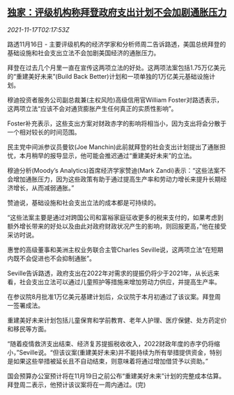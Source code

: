 <!--1637116262000-->
[独家：评级机构称拜登政府支出计划不会加剧通胀压力](https://cn.reuters.com/article/us-biden-bill-inflation-1117-idCNKBS2I206F)
------

<div><i>2021-11-17T02:17:53Z</i></div><p>路透11月16日 - 主要评级机构的经济学家和分析师周二告诉路透，美国总统拜登的基础设施和社会支出立法不会加剧美国经济的通胀压力。</p><p>拜登在过去几个月里一直在宣传这两项立法的好处。这两项法案包括1.75万亿美元的“重建美好未来”(Build Back Better)计划和一项单独的1万亿美元基础设施计划。</p><p>穆迪投资者服务公司副总裁兼(主权风险)高级信用官William Foster对路透表示，这两项立法“应该不会对通货膨胀产生任何真正的实质性影响”。</p><p>Foster补充表示，这些支出方案对财政赤字的影响将相当小，因为支出将会分散于一个相对较长的时间范围。</p><p>民主党中间派参议员曼钦(Joe Manchin)此前就拜登的社会支出计划提出了通胀担忧，本月稍早的报导显示，他可能会推迟通过“重建美好未来”的立法。</p><p>穆迪分析(Moody’s Analytics)首席经济学家赞迪(Mark Zandi)表示：“这些法案不会增加通胀压力，因为这些政策有助于通过提高生产率和劳动力增长来提升长期经济增长，从而减弱通胀。”</p><p>赞迪说，基础设施和社会支出立法的成本都是可持续的。</p><p>“这些法案主要是通过对跨国公司和富裕家庭征收更多的税来支付的，如果考虑到额外增长带来的好处以及由此对政府财政状况产生的影响，则回报更高，”他在接受采访时说。</p><p>惠誉的高级董事和美洲主权业务联合主管Charles Seville说，这两项立法“在短期内既不会促进也不会抑制通胀”。</p><p>Seville告诉路透，政府支出在2022年对需求的提振仍将少于2021年，从长远来看，社会支出立法可以通过儿童照护等措施来增加劳动力供应，并提高生产率。</p><p>在参议院8月批准1万亿美元基建计划后，众议院于本月初通过了该议案。拜登周一签署成法。</p><p>重建美好未来计划包括儿童保育和学前教育、老年人护理、医疗保健、处方药定价和移民等方面。</p><p>“随着疫情救济支出结束、经济复苏提振税收收入，2022财政年度的赤字仍将缩小，”Seville说。“但该议案(重建美好未来)并不能持续为所有举措提供资金，特别是如果这些举措被延长且不自动结束，则意味着将通过增加借贷予以资助。”</p><p>国会预算办公室预计将在11月19日之前公布“重建美好未来”计划的完整成本估算。拜登周二表示，他预计该议案将在一周内通过。(完)</p>
